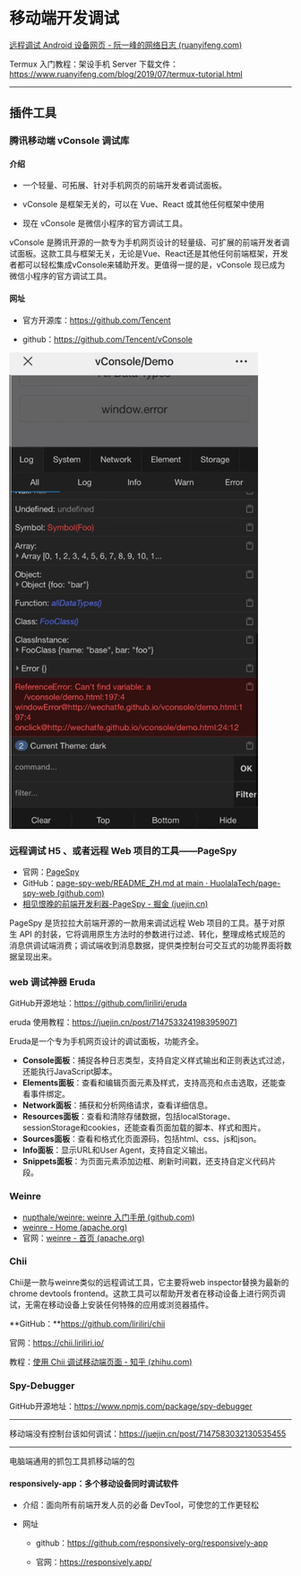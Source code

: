 # 移动端开发调试

[远程调试 Android 设备网页 - 阮一峰的网络日志 (ruanyifeng.com)](https://www.ruanyifeng.com/blog/2019/06/android-remote-debugging.html)

Termux 入门教程：架设手机 Server 下载文件：<https://www.ruanyifeng.com/blog/2019/07/termux-tutorial.html>

---

## 插件工具

### 腾讯移动端 vConsole 调试库

#### 介绍

- 一个轻量、可拓展、针对手机网页的前端开发者调试面板。

- vConsole 是框架无关的，可以在 Vue、React 或其他任何框架中使用

- 现在 vConsole 是微信小程序的官方调试工具。

vConsole 是腾讯开源的一款专为手机网页设计的轻量级、可扩展的前端开发者调试面板。这款工具与框架无关，无论是Vue、React还是其他任何前端框架，开发者都可以轻松集成vConsole来辅助开发。更值得一提的是，vConsole 现已成为微信小程序的官方调试工具。

#### 网址

- 官方开源库：https://github.com/Tencent
  
- github：https://github.com/Tencent/vConsole

![image-20240407233955350](./移动端开发调试.assets/image-20240407233955350.png)

### 远程调试 H5 、或者远程 Web 项目的工具——PageSpy

- 官网：[PageSpy](https://www.pagespy.org/)
- GitHub：[page-spy-web/README_ZH.md at main · HuolalaTech/page-spy-web (github.com)](https://github.com/HuolalaTech/page-spy-web/blob/main/README_ZH.md)
- [相见恨晚的前端开发利器-PageSpy - 掘金 (juejin.cn)](https://juejin.cn/post/7327691403844665380)

PageSpy 是货拉拉大前端开源的一款用来调试远程 Web 项目的工具。基于对原生 API 的封装，它将调用原生方法时的参数进行过滤、转化，整理成格式规范的消息供调试端消费；调试端收到消息数据，提供类控制台可交互式的功能界面将数据呈现出来。

### web 调试神器 Eruda

GitHub开源地址：<https://github.com/liriliri/eruda>

eruda 使用教程：<https://juejin.cn/post/7147533241983959071>

Eruda是一个专为手机网页设计的调试面板，功能齐全。

- **Console面板**：捕捉各种日志类型，支持自定义样式输出和正则表达式过滤，还能执行JavaScript脚本。
- **Elements面板**：查看和编辑页面元素及样式，支持高亮和点击选取，还能查看事件绑定。
- **Network面板**：捕获和分析网络请求，查看详细信息。
- **Resources面板**：查看和清除存储数据，包括localStorage、sessionStorage和cookies，还能查看页面加载的脚本、样式和图片。
- **Sources面板**：查看和格式化页面源码，包括html、css、js和json。
- **Info面板**：显示URL和User Agent，支持自定义输出。
- **Snippets面板**：为页面元素添加边框、刷新时间戳，还支持自定义代码片段。



### Weinre

- [nupthale/weinre: weinre 入门手册 (github.com)](https://github.com/nupthale/weinre)
- [weinre - Home (apache.org)](http://people.apache.org/~pmuellr/weinre/docs/latest/)
- 官网：[weinre - 首页 (apache.org)](https://people.apache.org/~pmuellr/weinre/docs/latest/Home.html)

### Chii

Chii是一款与weinre类似的远程调试工具，它主要将web inspector替换为最新的chrome devtools frontend。这款工具可以帮助开发者在移动设备上进行网页调试，无需在移动设备上安装任何特殊的应用或浏览器插件。

**GitHub：**https://github.com/liriliri/chii

官网：https://chii.liriliri.io/

教程：[使用 Chii 调试移动端页面 - 知乎 (zhihu.com)](https://zhuanlan.zhihu.com/p/144169144)

### Spy-Debugger

GitHub开源地址：https://www.npmjs.com/package/spy-debugger

---

移动端没有控制台该如何调试：<https://juejin.cn/post/7147583032130535455>

---

电脑端通用的抓包工具抓移动端的包

#### responsively-app：多个移动设备同时调试软件

- 介绍：面向所有前端开发人员的必备 DevTool，可使您的工作更轻松

- 网址

  - github：https://github.com/responsively-org/responsively-app

  - 官网：https://responsively.app/
